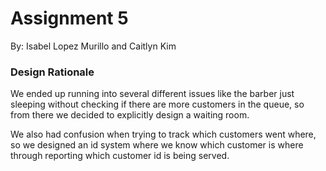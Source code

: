 # Assignment 5

By: Isabel Lopez Murillo and Caitlyn Kim

### Design Rationale

We ended up running into several different issues like the barber just sleeping without checking if there are more customers in the queue, so from there we decided to explicitly design a waiting room. 

We also had confusion when trying to track which customers went where, so we designed an id system where we know which customer is where through reporting which customer id is being served.
